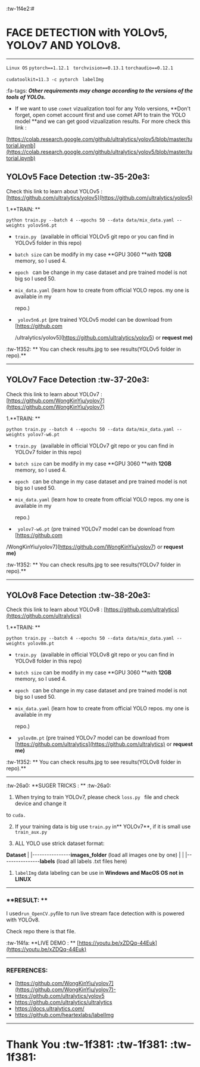 :tw-1f4e2:#  

# **FACE DETECTION with YOLOv5, YOLOv7 AND YOLOv8.**

------------
`Linux OS` `pytorch==1.12.1 ` `torchvision==0.13.1`  `torchaudio==0.12.1` 

`cudatoolkit=11.3 -c pytorch` ` labelImg` 

:fa-tags: ***Other requirements may change according to the versions of the tools of YOLOs.***


- If we want to use `comet` vizualization tool for any Yolo versions, **Don't forget, open comet account first and use comet API to train the YOLO model **and we can get good vizualization results. For more check this link :

[https://colab.research.google.com/github/ultralytics/yolov5/blob/master/tutorial.ipynb](https://colab.research.google.com/github/ultralytics/yolov5/blob/master/tutorial.ipynb)

 ## **YOLOv5 Face Detection** :tw-35-20e3:

Check this link to learn about YOLOv5 : [https://github.com/ultralytics/yolov5](https://github.com/ultralytics/yolov5)

1.**TRAIN: **  

    python train.py --batch 4 --epochs 50 --data data/mix_data.yaml --weights yolov5n6.pt

- `train.py ` (available in official YOLOv5 git repo or you can find in YOLOv5 folder in this repo)

- `batch size`  can be modify in my case **GPU 3060 **with **12GB** memory, so I used 4. 
-   `epoch ` can be change in my case dataset and pre trained model is not big so I used 50.

-  `mix_data.yaml` (learn how to create from official YOLO repos. my one is available in my 

      repo.)
- ` yolov5n6.pt` (pre trained YOLOv5 model can be download from [https://github.com

  /ultralytics/yolov5](https://github.com/ultralytics/yolov5) or **request me)**
  
  
 :tw-1f352: ** You can check results.jpg to see results(YOLOv5 folder in repo).** 
 
 

------------


  ## **YOLOv7 Face Detection**  :tw-37-20e3:

Check this link to learn about YOLOv7 : [https://github.com/WongKinYiu/yolov7](https://github.com/WongKinYiu/yolov7)

1.**TRAIN: **  

    python train.py --batch 4 --epochs 50 --data data/mix_data.yaml --weights yolov7-w6.pt

- `train.py ` (available in official YOLOv7 git repo or you can find in YOLOv7 folder in this repo)

- `batch size`  can be modify in my case **GPU 3060 **with **12GB** memory, so I used 4. 
-   `epoch ` can be change in my case dataset and pre trained model is not big so I used 50.

-  `mix_data.yaml` (learn how to create from official YOLO repos. my one is available in my 

      repo.)
- ` yolov7-w6.pt` (pre trained YOLOv7 model can be download from [https://github.com

 /WongKinYiu/yolov7](https://github.com/WongKinYiu/yolov7) or **request me)**
  
  
 :tw-1f352: ** You can check results.jpg to see results(YOLOv7 folder in repo).** 
 
 ------------


  ## **YOLOv8 Face Detection**  :tw-38-20e3:

Check this link to learn about YOLOv8 : [https://github.com/ultralytics](https://github.com/ultralytics)

1.**TRAIN: **  

    python train.py --batch 4 --epochs 50 --data data/mix_data.yaml --weights yolov8m.pt

- `train.py ` (available in official YOLOv8 git repo or you can find in YOLOv8 folder in this repo)

- `batch size`  can be modify in my case **GPU 3060 **with **12GB** memory, so I used 4. 
-   `epoch ` can be change in my case dataset and pre trained model is not big so I used 50.

-  `mix_data.yaml` (learn how to create from official YOLO repos. my one is available in my 

      repo.)
- ` yolov8m.pt` (pre trained YOLOv7 model can be download from  [https://github.com/ultralytics](https://github.com/ultralytics) or **request me)**
  
  
 :tw-1f352: ** You can check results.jpg to see results(YOLOv8 folder in repo).** 
 
 
 

------------


:tw-26a0: **SUGER TRICKS : **  :tw-26a0: 

1.  When trying to train YOLOv7, please check `loss.py `  file and check device and change it 

 to `cuda.`
 
2. If your training data is big use `train.py` in** YOLOv7**, if it is small use `train_aux.py`

3. ALL YOLO use strick dataset format:

 **Dataset**
 |
 |----------------**images_folder** (load all images one by one)
 |
 |
 |----------------**labels** (load all labels .txt files here)
 
1.  `labelImg` data labeling can be use in **Windows and MacOS OS not in LINUX**
 
 
 

------------
### **RESULT: **


I used` run_OpenCV.py `file to run live stream face detection with is powered with YOLOv8.

Check repo there is that file. 


:tw-1f4fa:  **LIVE DEMO : ** [https://youtu.be/xZDQq-44Euk](https://youtu.be/xZDQq-44Euk)


------------


### REFERENCES:

- [https://github.com/WongKinYiu/yolov7](https://github.com/WongKinYiu/yolov7)-
- https://github.com/ultralytics/yolov5
- https://github.com/ultralytics/ultralytics
- https://docs.ultralytics.com/
- https://github.com/heartexlabs/labelImg

------------


# Thank You :tw-1f381: :tw-1f381: :tw-1f381:
